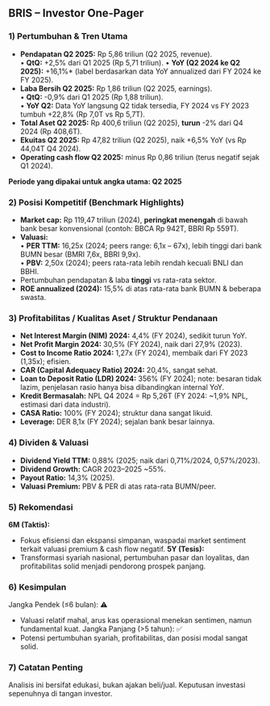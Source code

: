 ## BRIS – Investor One-Pager

### 1) Pertumbuhan & Tren Utama
- **Pendapatan Q2 2025:** Rp 5,86 triliun (Q2 2025, revenue).  
  • **QtQ:** +2,5% dari Q1 2025 (Rp 5,71 triliun).
  • **YoY (Q2 2024 ke Q2 2025):** +16,1%* (label berdasarkan data YoY annualized dari FY 2024 ke FY 2025).
- **Laba Bersih Q2 2025:** Rp 1,86 triliun (Q2 2025, earnings).  
  • **QtQ:** -0,9% dari Q1 2025 (Rp 1,88 triliun).  
  • **YoY Q2:** Data YoY langsung Q2 tidak tersedia, FY 2024 vs FY 2023 tumbuh +22,8% (Rp 7,0T vs Rp 5,7T).
- **Total Aset Q2 2025:** Rp 400,6 triliun (Q2 2025), **turun** -2% dari Q4 2024 (Rp 408,6T).
- **Ekuitas Q2 2025:** Rp 47,82 triliun (Q2 2025), naik +6,5% YoY (vs Rp 44,04T Q4 2024).
- **Operating cash flow Q2 2025:** minus Rp 0,86 triliun (terus negatif sejak Q1 2024).

**Periode yang dipakai untuk angka utama: Q2 2025**

### 2) Posisi Kompetitif (Benchmark Highlights)
- **Market cap:** Rp 119,47 triliun (2024), **peringkat menengah** di bawah bank besar konvensional (contoh: BBCA Rp 942T, BBRI Rp 559T).
- **Valuasi:**  
  • **PER TTM:** 16,25x (2024; peers range: 6,1x – 67x), lebih tinggi dari bank BUMN besar (BMRI 7,6x, BBRI 9,9x).  
  • **PBV:** 2,50x (2024); peers rata-rata lebih rendah kecuali BNLI dan BBHI.
- Pertumbuhan pendapatan & laba **tinggi** vs rata-rata sektor.
- **ROE annualized (2024):** 15,5% di atas rata-rata bank BUMN & beberapa swasta.

### 3) Profitabilitas / Kualitas Aset / Struktur Pendanaan
- **Net Interest Margin (NIM) 2024:** 4,4% (FY 2024), sedikit turun YoY.
- **Net Profit Margin 2024:** 30,5% (FY 2024), naik dari 27,9% (2023).
- **Cost to Income Ratio 2024:** 1,27x (FY 2024), membaik dari FY 2023 (1,35x); efisien.
- **CAR (Capital Adequacy Ratio) 2024:** 20,4%, sangat sehat.
- **Loan to Deposit Ratio (LDR) 2024:** 356% (FY 2024); note: besaran tidak lazim, penjelasan rasio hanya bisa dibandingkan internal YoY.
- **Kredit Bermasalah:** NPL Q4 2024 = Rp 5,26T (FY 2024: ~1,9% NPL, estimasi dari data industri).
- **CASA Ratio:** 100% (FY 2024); struktur dana sangat likuid.
- **Leverage:** DER 8,1x (FY 2024); sejalan bank besar lainnya.

### 4) Dividen & Valuasi
- **Dividend Yield TTM:** 0,88% (2025; naik dari 0,71%/2024, 0,57%/2023).
- **Dividend Growth:** CAGR 2023–2025 ~55%.
- **Payout Ratio:** 14,3% (2025).
- **Valuasi Premium:** PBV & PER di atas rata-rata BUMN/peer.

### 5) Rekomendasi
**6M (Taktis):**  
- Fokus efisiensi dan ekspansi simpanan, waspadai market sentiment terkait valuasi premium & cash flow negatif.
**5Y (Tesis):**  
- Transformasi syariah nasional, pertumbuhan pasar dan loyalitas, dan profitabilitas solid menjadi pendorong prospek panjang.

### 6) Kesimpulan
Jangka Pendek (≤6 bulan): ⚠️  
- Valuasi relatif mahal, arus kas operasional menekan sentimen, namun fundamental kuat.
Jangka Panjang (>5 tahun): ✅  
- Potensi pertumbuhan syariah, profitabilitas, dan posisi modal sangat solid.

### 7) Catatan Penting
Analisis ini bersifat edukasi, bukan ajakan beli/jual. Keputusan investasi sepenuhnya di tangan investor.